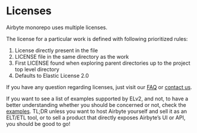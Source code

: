 # Licenses

Airbyte monorepo uses multiple licenses.

The license for a particular work is defined with following prioritized rules:

1. License directly present in the file
2. LICENSE file in the same directory as the work
3. First LICENSE found when exploring parent directories up to the project top level directory
4. Defaults to Elastic License 2.0

If you have any question regarding licenses, just visit our [FAQ](https://github.com/taranvohra/airbyte/blob/master/docs/project-overview/licenses/project-overview/licenses/license-faq/README.md) or [contact us](mailto:license@airbyte.io).

If you want to see a list of examples supported by ELv2, and not, to have a better understanding whether you should be concerned or not, check the [examples](https://github.com/taranvohra/airbyte/blob/master/docs/project-overview/licenses/project-overview/licenses/examples/README.md). TL;DR unless you want to host Airbyte yourself and sell it as an ELT/ETL tool, or to sell a product that directly exposes Airbyte’s UI or API, you should be good to go!

